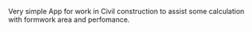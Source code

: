 Very simple App for work in Civil construction to assist some calculation with formwork area and perfomance.
